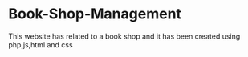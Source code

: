 # Book-Shop-Management
This website has related to a book shop  and it has been created using php,js,html and css
